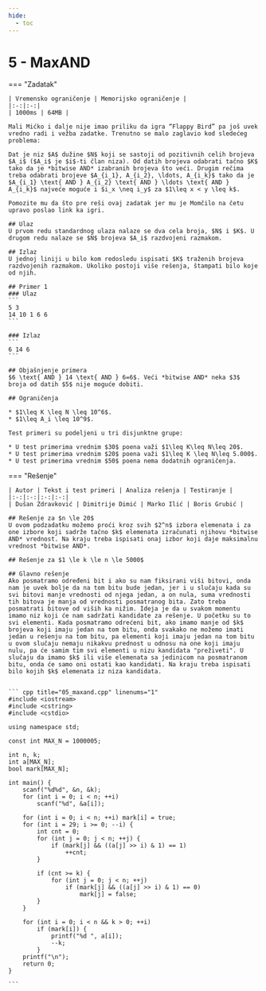 ```yaml
---
hide:
  - toc
---
```


# 5 - MaxAND

=== "Zadatak"
	
	| Vremensko ograničenje | Memorijsko ograničenje |
	|:-:|:-:|
	| 1000ms | 64MB |
	
	Mali Mićko i dalje nije imao priliku da igra “Flappy Bird” pa još uvek vredno radi i vežba zadatke. Trenutno se malo zaglavio kod sledećeg problema:
	
	Dat je niz $A$ dužine $N$ koji se sastoji od pozitivnih celih brojeva $A_i$ ($A_i$ je $i$-ti član niza). Od datih brojeva odabrati tačno $K$ tako da je *bitwise AND* izabranih brojeva što veći. Drugim rečima treba odabrati brojeve $A_{i_1}, A_{i_2}, \ldots, A_{i_k}$ tako da je $A_{i_1} \text{ AND } A_{i_2} \text{ AND } \ldots \text{ AND } A_{i_k}$ najveće moguće i $i_x \neq i_y$ za $1\leq x < y \leq k$.
	
	Pomozite mu da što pre reši ovaj zadatak jer mu je Momčilo na četu upravo poslao link ka igri.
	
	## Ulaz
	U prvom redu standardnog ulaza nalaze se dva cela broja, $N$ i $K$. U drugom redu nalaze se $N$ brojeva $A_i$ razdvojeni razmakom.
	
	## Izlaz
	U jednoj liniji u bilo kom redosledu ispisati $K$ traženih brojeva razdvojenih razmakom. Ukoliko postoji više rešenja, štampati bilo koje od njih.
	
	## Primer 1
	### Ulaz
	```
	5 3
	14 10 1 6 6
	```
	
	### Izlaz
	```
	6 14 6
	```
	
	## Objašnjenje primera
	$6 \text{ AND } 14 \text{ AND } 6=6$. Veći *bitwise AND* neka $3$ broja od datih $5$ nije moguće dobiti.
	
	## Ograničenja
	
	* $1\leq K \leq N \leq 10^6$.
	* $1\leq A_i \leq 10^9$.
	
	Test primeri su podeljeni u tri disjunktne grupe:
	
	* U test primerima vrednim $30$ poena važi $1\leq K\leq N\leq 20$.
	* U test primerima vrednim $20$ poena važi $1\leq K \leq N\leq 5.000$.
	* U test primerima vrednim $50$ poena nema dodatnih ograničenja.
	

=== "Rešenje"
	
	| Autor | Tekst i test primeri | Analiza rеšenja | Testiranje |
	|:-:|:-:|:-:|:-:|
	| Dušan Zdravković | Dimitrije Dimić | Marko Ilić | Boris Grubić |
	
	## Rešenje za $n \le 20$
	U ovom podzadatku možemo proći kroz svih $2^n$ izbora elemenata i za one izbore koji sadrže tačno $k$ elemenata izračunati njihovu *bitwise AND* vrednost. Na kraju treba ispisati onaj izbor koji daje maksimalnu vrednost *bitwise AND*.
	
	## Rešenje za $1 \le k \le n \le 5000$
	
	## Glavno rešenje
	Ako posmatramo određeni bit i ako su nam fiksirani viši bitovi, onda nam je uvek bolje da na tom bitu bude jedan, jer i u slučaju kada su svi bitovi manje vrednosti od njega jedan, a on nula, suma vrednosti tih bitova je manja od vrednosti posmatranog bita. Zato treba posmatrati bitove od viših ka nižim. Ideja je da u svakom momentu imamo niz koji će nam sadržati kandidate za rešenje. U početku su to svi elementi. Kada posmatramo odrećeni bit, ako imamo manje od $k$ brojeva koji imaju jedan na tom bitu, onda svakako ne možemo imati jedan u rešenju na tom bitu, pa elementi koji imaju jedan na tom bitu u ovom slučaju nemaju nikakvu prednost u odnosu na one koji imaju nulu, pa će samim tim svi elementi u nizu kandidata "preživeti". U slučaju da imamo $k$ ili više elemenata sa jedinicom na posmatranom bitu, onda će samo oni ostati kao kandidati. Na kraju treba ispisati bilo kojih $k$ elemenata iz niza kandidata.
	
	
	``` cpp title="05_maxand.cpp" linenums="1"
	#include <iostream>
	#include <cstring>
	#include <cstdio>
	
	using namespace std;
	
	const int MAX_N = 1000005;
	
	int n, k;
	int a[MAX_N];
	bool mark[MAX_N];
	
	int main() {
		scanf("%d%d", &n, &k);
		for (int i = 0; i < n; ++i)
			scanf("%d", &a[i]);
	
		for (int i = 0; i < n; ++i) mark[i] = true;
		for (int i = 29; i >= 0; --i) {
			int cnt = 0;
			for (int j = 0; j < n; ++j) {
				if (mark[j] && ((a[j] >> i) & 1) == 1)
					++cnt;
			}
	
			if (cnt >= k) {
				for (int j = 0; j < n; ++j)
					if (mark[j] && ((a[j] >> i) & 1) == 0)
						mark[j] = false;
			}
		}
	
		for (int i = 0; i < n && k > 0; ++i)
			if (mark[i]) {
	            printf("%d ", a[i]);
				--k;
			}
	    printf("\n");
		return 0;
	}

	```
